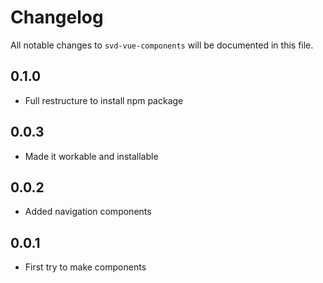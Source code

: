 # Changelog

All notable changes to `svd-vue-components` will be documented in this file.

## 0.1.0
- Full restructure to install npm package  

## 0.0.3
- Made it workable and installable

## 0.0.2
- Added navigation components

## 0.0.1
- First try to make components

